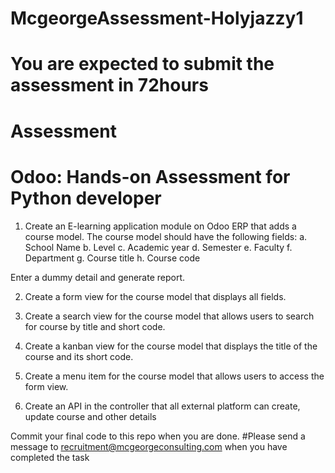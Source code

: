 # McgeorgeAssessment-Holyjazzy1

# You are expected to submit the assessment in 72hours 

# Assessment 

# Odoo: Hands-on Assessment for Python developer

1. Create an E-learning application module on Odoo ERP that adds a course model. The course model should have the following fields:
a.	School Name
b.	Level
c.	Academic year
d.	Semester
e.	Faculty
f.	Department
g.	Course title
h.	Course code

Enter a dummy detail and generate report.

2. Create a form view for the course model that displays all fields.

3. Create a search view for the course model that allows users to search for course by title and short code.

4. Create a kanban view for the course model that displays the title of the course and its short code.

5. Create a menu item for the course model that allows users to access the form view.

6. Create an API in the controller that all external platform can create, update course and other details

Commit your final code to this repo when you are done.
#Please send a message to  recruitment@mcgeorgeconsulting.com when you have completed the task

